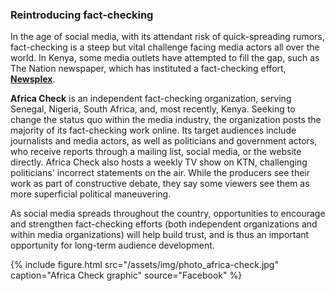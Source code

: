 ### Reintroducing fact-checking

In the age of social media, with its attendant risk of quick-spreading rumors, fact-checking is a steep but vital challenge facing media actors all over the world. In Kenya, some media outlets have attempted to fill the gap, such as The Nation newspaper, which has instituted a fact-checking effort, **[Newsplex](http://www.nation.co.ke/newsplex/2718262-2718262-3vbltsz/index.html)**.

**Africa Check** is an independent fact-checking organization, serving Senegal, Nigeria, South Africa, and, most recently, Kenya. Seeking to change the status quo within the media industry, the organization posts the majority of its fact-checking work online. Its target audiences include journalists and media actors, as well as politicians and government actors, who receive reports through a mailing list, social media, or the website directly. Africa Check also hosts a weekly TV show on KTN, challenging politicians' incorrect statements on the air. While the producers see their work as part of constructive debate, they say some viewers see them as more superficial political maneuvering.

As social media spreads throughout the country, opportunities to encourage and strengthen fact-checking efforts (both independent organizations and within media organizations) will help build trust, and is thus an important opportunity for long-term audience development.

{% include figure.html src="/assets/img/photo_africa-check.jpg" caption="Africa Check graphic" source="Facebook" %}
